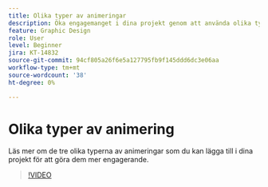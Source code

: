 ```yaml
---
title: Olika typer av animeringar
description: Öka engagemanget i dina projekt genom att använda olika typer av animeringar
feature: Graphic Design
role: User
level: Beginner
jira: KT-14832
source-git-commit: 94cf805a26f6e5a127795fb9f145ddd6dc3e06aa
workflow-type: tm+mt
source-wordcount: '38'
ht-degree: 0%

---
```


# Olika typer av animering

Läs mer om de tre olika typerna av animeringar som du kan lägga till i dina projekt för att göra dem mer engagerande.

>[!VIDEO](https://video.tv.adobe.com/v/3426976?quality=12&learn=on&hidetitle=true)
